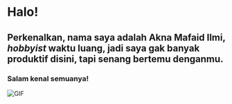 # **Halo!**

## Perkenalkan, nama saya adalah **Akna Mafaid Ilmi**, _hobbyist_ waktu luang, jadi saya gak banyak produktif disini, tapi senang bertemu denganmu.

### Salam kenal semuanya!

![GIF](https://c.tenor.com/DH2Z4IYlOZUAAAAC/bna-brand-new-animal.gif)

<!--
**Akna45/Akna45** is a ✨ _special_ ✨ repository because its `README.md` (this file) appears on your GitHub profile.

Here are some ideas to get you started:

- 🔭 I’m currently working on ...
- 🌱 I’m currently learning ...
- 👯 I’m looking to collaborate on ...
- 🤔 I’m looking for help with ...
- 💬 Ask me about ...
- 📫 How to reach me: ...
- 😄 Pronouns: ...
- ⚡ Fun fact: ...
-->

